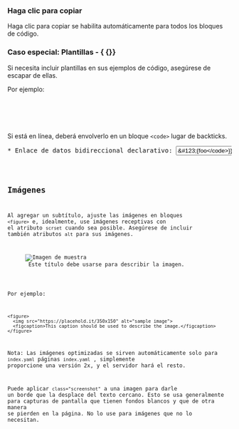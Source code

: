 ### Haga clic para copiar

Haga clic para copiar se habilita automáticamente para todos los bloques de código.

### Caso especial: Plantillas - &#123; &#123;}}

Si necesita incluir plantillas en sus ejemplos de código, asegúrese de escapar de ellas.

Por ejemplo:

<pre class="prettyprint">
<pre class="prettyprint"><Polymer-media-query query = "max-width: 640px" queryMatches = "&amp;#123; {isPhone}}"></pre>
</pre>




Si está en línea, deberá envolverlo en un bloque `<code>` lugar de backticks.

<pre class="prettyprint">* Enlace de datos bidireccional declarativo: <code><input id="input" value="&amp;#123;{foo</code>}}"></pre>

## Imágenes

Al agregar un subtítulo, ajuste las imágenes en bloques `<figure>` e, idealmente, use imágenes receptivas con el atributo `scrset` cuando sea posible. Asegúrese de incluir también atributos `alt` para sus imágenes.

<figure><img src="https://placehold.it/350x150" alt="Imagen de muestra"><figcaption> Este título debe usarse para describir la imagen. </figcaption></figure>

Por ejemplo:

```
<figure>
  <img src="https://placehold.it/350x150" alt="sample image">
  <figcaption>This caption should be used to describe the image.</figcaption>
</figure>
```

Nota: Las imágenes optimizadas se sirven automáticamente solo para `index.yaml` páginas `index.yaml` , simplemente proporcione una versión 2x, y el servidor hará el resto.

Puede aplicar `class="screenshot"` a una imagen para darle un borde que la desplace del texto cercano. Esto se usa generalmente para capturas de pantalla que tienen fondos blancos y que de otra manera se pierden en la página. No lo use para imágenes que no lo necesitan.
